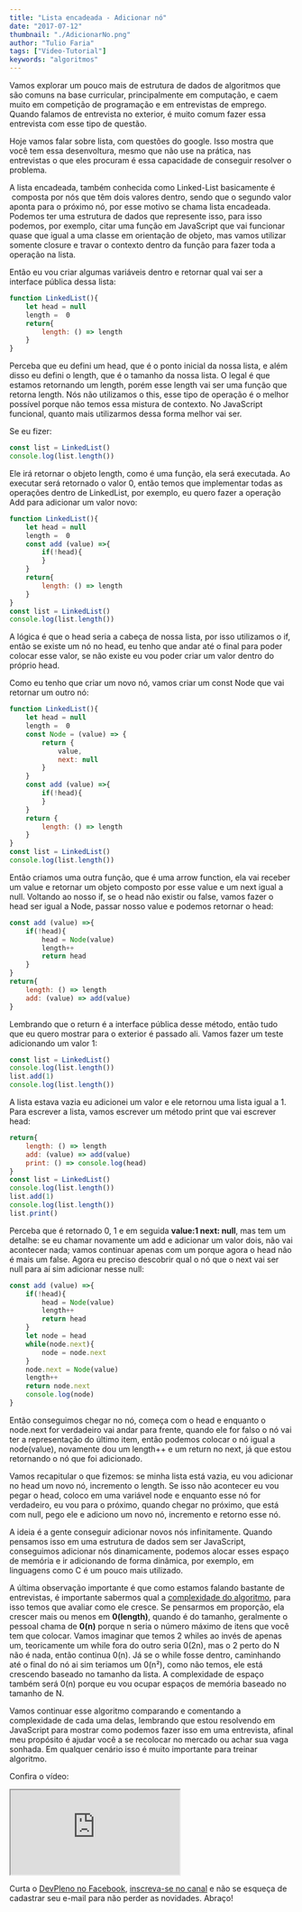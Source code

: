 ```yaml
---
title: "Lista encadeada - Adicionar nó"
date: "2017-07-12"
thumbnail: "./AdicionarNo.png"
author: "Tulio Faria"
tags: ["Video-Tutorial"]
keywords: "algoritmos"
---
```



Vamos explorar um pouco mais de estrutura de dados de algoritmos que são comuns na base curricular, principalmente em computação, e caem muito em competição de programação e em entrevistas de emprego. Quando falamos de entrevista no exterior, é muito comum fazer essa entrevista com esse tipo de questão. 

Hoje vamos falar sobre lista, com questões do google. Isso mostra que você tem essa desenvoltura, mesmo que não use na prática, nas entrevistas o que eles procuram é essa capacidade de conseguir resolver o problema. 

A lista encadeada, também conhecida como Linked-List basicamente é  composta por nós que têm dois valores dentro, sendo que o segundo valor aponta para o próximo nó, por esse motivo se chama lista encadeada. Podemos ter uma estrutura de dados que represente isso, para isso podemos, por exemplo, citar uma função em JavaScript que vai funcionar quase que igual a uma classe em orientação de objeto, mas vamos utilizar somente closure e travar o contexto dentro da função para fazer toda a operação na lista. 

Então eu vou criar algumas variáveis dentro e retornar qual vai ser a interface pública dessa lista:

```jsx {numberLines: true}
function LinkedList(){
    let head = null
    length =  0
    return{
        length: () => length
    }
}
```

Perceba que eu defini um head, que é o ponto inicial da nossa lista, e além disso eu defini o length, que é o tamanho da nossa lista. O legal é que estamos retornando um length, porém esse length vai ser uma função que retorna length. Nós não utilizamos o this, esse tipo de operação é o melhor possível porque não temos essa mistura de contexto. No JavaScript funcional, quanto mais utilizarmos dessa forma melhor vai ser. 

Se eu fizer:

```jsx {numberLines: true}
const list = LinkedList()
console.log(list.length())
```

Ele irá retornar o objeto length, como é uma função, ela será executada. Ao executar será retornado o valor 0, então temos que implementar todas as operações dentro de LinkedList, por exemplo, eu quero fazer a operação Add para adicionar um valor novo:

```jsx {numberLines: true}
function LinkedList(){
    let head = null
    length =  0
    const add (value) =>{
        if(!head){
        }
    }
    return{
        length: () => length
    }
}
const list = LinkedList()
console.log(list.length())
```

A lógica é que o head seria a cabeça de nossa lista, por isso utilizamos o if, então se existe um nó no head, eu tenho que andar até o final para poder colocar esse valor, se não existe eu vou poder criar um valor dentro do próprio head. 

Como eu tenho que criar um novo nó, vamos criar um const Node que vai retornar um outro nó:  

```jsx {numberLines: true}
function LinkedList(){
    let head = null
    length =  0
    const Node = (value) => {
        return {
            value,
            next: null
        }
    }
    const add (value) =>{
        if(!head){
        }
    }
    return {
        length: () => length
    }
}
const list = LinkedList()
console.log(list.length())
```

Então criamos uma outra função, que é uma arrow function, ela vai receber um value e retornar um objeto composto por esse value e um next igual a null. Voltando ao nosso if, se o head não existir ou false, vamos fazer o head ser igual a Node, passar nosso value e podemos retornar o head:

```jsx {numberLines: true}
const add (value) =>{
    if(!head){
        head = Node(value)
        length++
        return head
    }
}
return{
    length: () => length
    add: (value) => add(value)
}
```

Lembrando que o return é a interface pública desse método, então tudo que eu quero mostrar para o exterior é passado ali. Vamos fazer um teste adicionando um valor 1:

```jsx {numberLines: true}
const list = LinkedList()
console.log(list.length())
list.add(1)
console.log(list.length())
```

A lista estava vazia eu adicionei um valor e ele retornou uma lista igual a 1. Para escrever a lista, vamos escrever um método print que vai escrever head:

```jsx {numberLines: true}
return{
    length: () => length
    add: (value) => add(value)
    print: () => console.log(head)
}
const list = LinkedList()
console.log(list.length())
list.add(1)
console.log(list.length())
list.print()
```

Perceba que é retornado 0, 1 e em seguida **value:1 next: null**, mas tem um detalhe: se eu chamar novamente um add e adicionar um valor dois, não vai acontecer nada; vamos continuar apenas com um porque agora o head não é mais um false. Agora eu preciso descobrir qual o nó que o next vai ser null para aí sim adicionar nesse null:

```jsx {numberLines: true}
const add (value) =>{
    if(!head){
        head = Node(value)
        length++
        return head
    }
    let node = head
    while(node.next){
        node = node.next
    }
    node.next = Node(value)
    length++
    return node.next
    console.log(node)
}
```

Então conseguimos chegar no nó, começa com o head e enquanto o node.next for verdadeiro vai andar para frente, quando ele for falso o nó vai ter a representação do último item, então podemos colocar o nó igual a node(value), novamente dou um length++ e um return no next, já que estou retornando o nó que foi adicionado. 

Vamos recapitular o que fizemos: se minha lista está vazia, eu vou adicionar no head um novo nó, incremento o length. Se isso não acontecer eu vou pegar o head, coloco em uma variável node e enquanto esse nó for verdadeiro, eu vou para o próximo, quando chegar no próximo, que está com null, pego ele e adiciono um novo nó, incremento e retorno esse nó. 

A ideia é a gente conseguir adicionar novos nós infinitamente. Quando pensamos isso em uma estrutura de dados sem ser JavaScript, conseguimos adicionar nós dinamicamente, podemos alocar esses espaço de memória e ir adicionando de forma dinâmica, por exemplo, em linguagens como C é um pouco mais utilizado. 

A última observação importante é que como estamos falando bastante de entrevistas, é importante sabermos qual a [complexidade do algoritmo](https://www.devpleno.com/complexidade-de-um-algoritmo/), para isso temos que avaliar como ele cresce. Se pensarmos em proporção, ela crescer mais ou menos em **0(length)**, quando é do tamanho, geralmente o pessoal chama de **0(n)** porque n seria o número máximo de itens que você tem que colocar. Vamos imaginar que temos 2 whiles ao invés de apenas um, teoricamente um while fora do outro seria 0(2n), mas o 2 perto do N não é nada, então continua 0(n). Já se o while fosse dentro, caminhando até o final do nó ai sim teriamos um 0(n²), como não temos, ele está crescendo baseado no tamanho da lista. A complexidade de espaço também será 0(n) porque eu vou ocupar espaços de memória baseado no tamanho de N. 

Vamos continuar esse algoritmo comparando e comentando a complexidade de cada uma delas, lembrando que estou resolvendo em JavaScript para mostrar como podemos fazer isso em uma entrevista, afinal meu propósito é ajudar você a se recolocar no mercado ou achar sua vaga sonhada. Em qualquer cenário isso é muito importante para treinar algoritmo. 

Confira o vídeo: 

<div class="embed-responsive embed-responsive-16by9 mb-4">
  <iframe class="embed-responsive-item" src="https://www.youtube.com/embed/ANrh76RUvHs" allowfullscreen></iframe>
</div> 

Curta o [DevPleno no Facebook](https://www.facebook.com/devpleno), [inscreva-se no canal](https://www.youtube.com/devplenocom) e não se esqueça de cadastrar seu e-mail para não perder as novidades. Abraço!